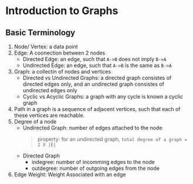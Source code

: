 # Introduction to Graphs

## Basic Terminology

1. Node/ Vertex: a data point
2. Edge: A coonection between 2 nodes
    - Directed Edge: an edge, such that `A->B` does not imply `B->A`
    - Undirected Edge: an edge, such that `A->B` is the same as `B->A`
3. Graph: a collectin of nodes and vertices
    - Directed vs Undirected Graphs: a directed graph consistes of directed edges only, and an undirected graph consistes of undirected edges only
    - Cyclic vs Acyclic Graphs: a graph with any cycle is known a cyclic graph
4. Path in a graph is a sequence of adjacent vertices, such that each of these vertices are reachable.
5. Degree of a node
    - Undirected Graph: number of edges attached to the node  
        > property: for an undirected graph, `total degree of a graph = 2 X |E|`
    - Directed Graph
        - indegree: number of incomming edges to the node
        - outdegree: number of outgoing edges from the node
6. Edge Weight: Weight Associated with an edge
